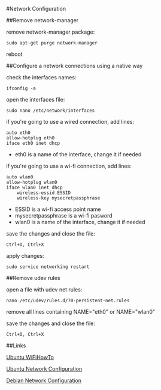 #Network Configuration

##Remove network-manager

remove network-manager package:

    sudo apt-get purge network-manager

reboot

##Configure a network connections using a native way

check the interfaces names:

    ifconfig -a

open the interfaces file:

    sudo nano /etc/network/interfaces

if you're going to use a wired connection, add lines:

    auto eth0
    allow-hotplug eth0
    iface eth0 inet dhcp

- eth0 is a name of the interface, change it if needed

if you're going to use a wi-fi connection, add lines:

    auto wlan0
    allow-hotplug wlan0
    iface wlan0 inet dhcp
        wireless-essid ESSID
        wireless-key mysecretpassphrase

- ESSID is a wi-fi access point name
- mysecretpassphrase is a wi-fi pasword
- wlan0 is a name of the interface, change it if needed

save the changes and close the file:

    Ctrl+O, Ctrl+X

apply changes:

    sudo service networking restart

##Remove udev rules

open a file with udev net rules:

    nano /etc/udev/rules.d/70-persistent-net.rules

remove all lines containing NAME="eth0" or NAME="wlan0"

save the changes and close the file:

    Ctrl+O, Ctrl+X

##Links

[Ubuntu WiFiHowTo](https://help.ubuntu.com/community/WifiDocs/WiFiHowTo)

[Ubuntu Network Configuration](https://help.ubuntu.com/lts/serverguide/network-configuration.html)

[Debian Network Configuration](https://wiki.debian.org/NetworkConfiguration)
